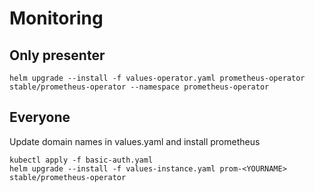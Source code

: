 # Monitoring

## Only presenter

```
helm upgrade --install -f values-operator.yaml prometheus-operator stable/prometheus-operator --namespace prometheus-operator
```

## Everyone

Update domain names in values.yaml and install prometheus

```
kubectl apply -f basic-auth.yaml
helm upgrade --install -f values-instance.yaml prom-<YOURNAME> stable/prometheus-operator
```
